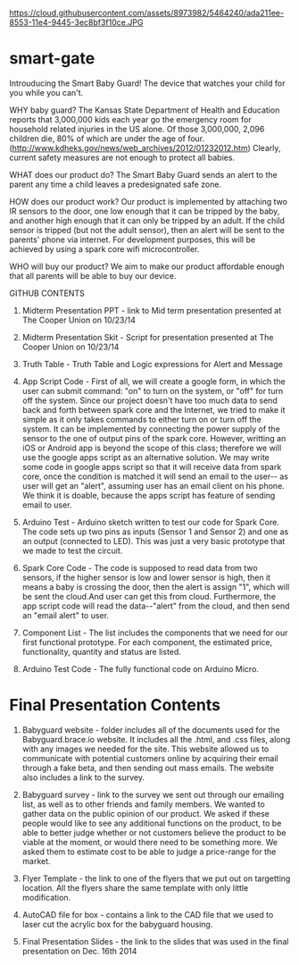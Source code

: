https://cloud.githubusercontent.com/assets/8973982/5464240/ada211ee-8553-11e4-9445-3ec8bf3f10ce.JPG

smart-gate
==========

Introuducing the Smart Baby Guard! The device that watches your child for you while you can't.

WHY baby guard?
The Kansas State Department of Health and Education reports that 3,000,000 kids each year go the emergency room for household related injuries in the US alone. Of those 3,000,000, 2,096 children die, 80% of which are under the age of four. (http://www.kdheks.gov/news/web_archives/2012/01232012.htm) Clearly, current safety measures are not enough to protect all babies.

WHAT does our product do?
The Smart Baby Guard sends an alert to the parent any time a child leaves a predesignated safe zone.

HOW does our product work?
Our product is implemented by attaching two IR sensors to the door, one low enough that it can be tripped by the baby, and another high enough that it can only be tripped by an adult. If the child sensor is tripped (but not the adult sensor), then an alert will be sent to the parents' phone via internet. For development purposes, this will be achieved by using a spark core wifi microcontroller.

WHO will buy our product?
We aim to make our product affordable enough that all parents will be able to buy our device.

GITHUB CONTENTS

1. Midterm Presentation PPT - link to Mid term presentation presented at The Cooper Union on 10/23/14 

2. Midterm Presentation Skit - Script for presentation presented at The Cooper Union on 10/23/14

3. Truth Table - Truth Table and Logic expressions for Alert and Message

4. App Script Code - First of all, we will create a google form, in which the user can submit command: "on" to turn on the system, or "off" for turn off the system. Since our project doesn't have too much data to send back and forth between spark core and the Internet, we tried to make it simple as it only takes commands to either turn on or turn off the system. It can be implemented by connecting the power supply of the sensor to the one of output pins of the spark core.
However, writting an iOS or Android app is beyond the scope of this class; therefore we will use the google apps script as an alternative solution. We may write some code in google apps script so that it will receive data from spark core, once the condition is matched it will send an email to the user-- as user will get an "alert", assuming user has an email client on his phone. We think it is doable, because the apps script has feature of sending email to user.

5. Arduino Test - Arduino sketch written to test our code for Spark Core. The code sets up two pins as inputs (Sensor 1 and Sensor 2) and one as an output (connected to LED). This was just a very basic prototype that we made to test the circuit.

6. Spark Core Code - The code is supposed to read data from two sensors, if the higher sensor is low and lower sensor is high, then it means a baby is crossing the door, then the alert is assign "1", which will be sent the cloud.And user can get this from cloud. Furthermore, the app script code will read the data--"alert" from the cloud, and then send an "email alert" to user.

7. Component List - The list includes the components that we need for our first functional prototype. For each component, the estimated price, functionality, quantity and status are listed.

8. Arduino Test Code - The fully functional code on Arduino Micro.

Final Presentation Contents
========
1. Babyguard website - folder includes all of the documents used for the Babyguard.brace.io website. It includes all the .html, and .css files, along with any images we needed for the site. This website allowed us to communicate with potential customers online by acquiring their email through a fake beta, and then sending out mass emails. The website also includes a link to the survey.

2. Babyguard survey - link to the survey we sent out through our emailing list, as well as to other friends and family members. We wanted to gather data on the public opinion of our product. We asked if these people would like to see any additional functions on the product, to be able to better judge whether or not customers believe the product to be viable at the moment, or would there need to be something more. We asked them to estimate cost to be able to judge a price-range for the market.

3. Flyer Template - the link to one of the flyers that we put out on targetting location. All the flyers share the same template with only little modification.  

4. AutoCAD file for box - contains a link to the CAD file that we used to laser cut the acrylic box for the babyguard housing.

5. Final Presentation Slides - the link to the slides that was used in the final presentation on Dec. 16th 2014 


